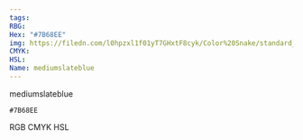 ```yaml
---
tags:
RBG:
Hex: "#7B68EE"
img: https://filedn.com/l0hpzxl1f01yT7GHxtF8cyk/Color%20Snake/standard_csv_to_svg//#7B68EE.svg
CMYK:
HSL:
Name: mediumslateblue
---
```

mediumslateblue
```palette
#7B68EE
```
RGB
CMYK
HSL